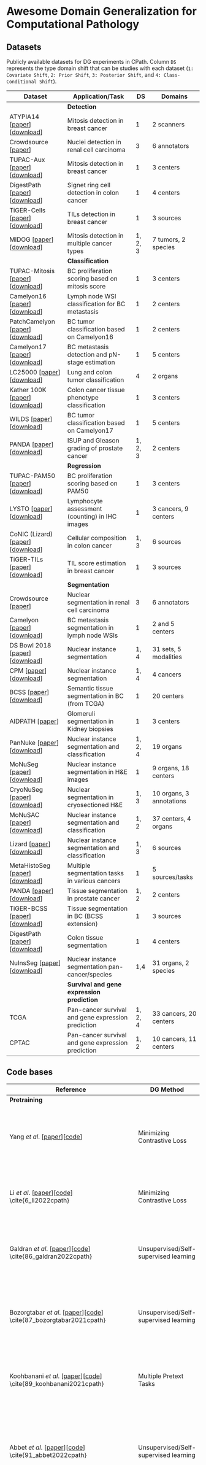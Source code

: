 # Awesome Domain Generalization for Computational Pathology

## Datasets
Publicly available datasets for DG experiments in CPath. Column `DS` represents the type domain shift that can be studies with each dataset (`1: Covariate Shift`, `2: Prior Shift`, `3: Posterior Shift`, and `4: Class-Conditional Shift`).

| Dataset             | Application/Task                                        | DS | Domains                                  |
|---------------------|---------------------------------------------------------|----|------------------------------------------|
|                     |                   **Detection**                         |    |                                          |
| ATYPIA14 [[paper](http://ludo17.free.fr/mitos_atypia_2014/icpr2014_MitosAtypia_DataDescription.pdf)][[download](https://mitos-atypia-14.grand-challenge.org/)]           | Mitosis detection in breast cancer                       | 1  | 2 scanners                               |
| Crowdsource [[paper](https://www.worldscientific.com/doi/epdf/10.1142/9789814644730_0029)]        | Nuclei detection in renal cell carcinoma                | 3  | 6 annotators                             |
| TUPAC-Aux [[paper](https://www.sciencedirect.com/science/article/pii/S1361841518305231)][[download](https://tupac.grand-challenge.org/)]           | Mitosis detection in breast cancer                       | 1  | 3 centers                                |
| DigestPath [[paper](https://www.sciencedirect.com/science/article/pii/S1361841522001323)][[download](https://digestpath2019.grand-challenge.org/)]          | Signet ring cell detection in colon cancer               | 1  | 4 centers                                |
| TiGER-Cells [[paper](https://arxiv.org/abs/2206.11943)][[download](https://tiger.grand-challenge.org/)]        | TILs detection in breast cancer                          | 1  | 3 sources                                |
| MIDOG [[paper]()][[download]()]               | Mitosis detection in multiple cancer types               | 1, 2, 3 | 7 tumors, 2 species                  |
|  |                               **Classification**                           |    |                                          |
| TUPAC-Mitosis [[paper](https://www.sciencedirect.com/science/article/pii/S1361841518305231)][[download](https://tupac.grand-challenge.org/)]       | BC proliferation scoring based on mitosis score          | 1  | 3 centers                                |
| Camelyon16 [[paper](https://jamanetwork.com/journals/jama/article-abstract/2665774)][[download](https://camelyon16.grand-challenge.org/)]           | Lymph node WSI classification for BC metastasis          | 1  | 2 centers                                |
| PatchCamelyon [[paper](https://link.springer.com/chapter/10.1007/978-3-030-00934-2_24)][[download](https://patchcamelyon.grand-challenge.org/)]        | BC tumor classification based on Camelyon16              | 1  | 2 centers                                |
| Camelyon17 [[paper](https://ieeexplore.ieee.org/abstract/document/8447230)][[download](https://camelyon17.grand-challenge.org/)]           | BC metastasis detection and pN-stage estimation          | 1  | 5 centers                                |
| LC25000 [[paper](https://arxiv.org/abs/1912.12142)][[download](https://github.com/tampapath/lung_colon_image_set)]              | Lung and colon tumor classification                     | 4  | 2 organs                                 |
| Kather 100K [[paper](https://journals.plos.org/plosmedicine/article?id=10.1371/journal.pmed.1002730)][[download](https://zenodo.org/records/1214456)]        | Colon cancer tissue phenotype classification            | 1  | 3 centers                                |
| WILDS [[paper](https://arxiv.org/abs/2012.07421)][[download](https://github.com/p-lambda/wilds)]              | BC tumor classification based on Camelyon17              | 1  | 5 centers                                |
| PANDA [[paper](https://www.nature.com/articles/s41591-021-01620-2)][[download](https://panda.grand-challenge.org/)]              | ISUP and Gleason grading of prostate cancer             | 1, 2, 3 | 2 centers                          |
|      |                                   **Regression**                       |    |                                          |
| TUPAC-PAM50 [[paper](https://www.sciencedirect.com/science/article/pii/S1361841518305231)][[download](https://tupac.grand-challenge.org/)]         | BC proliferation scoring based on PAM50                  | 1  | 3 centers                                |
| LYSTO [[paper](https://arxiv.org/abs/2301.06304)][[download](https://lysto.grand-challenge.org/)]              | Lymphocyte assessment (counting) in IHC images           | 1  | 3 cancers, 9 centers                     |
| CoNIC (Lizard) [[paper](https://warwick.ac.uk/fac/cross_fac/tia/data/)][[download](https://arxiv.org/abs/2108.11195)]      | Cellular composition in colon cancer                     | 1, 3 | 6 sources                             |
| TiGER-TILs [[paper](https://arxiv.org/abs/2206.11943)][[download](https://tiger.grand-challenge.org/)]          | TIL score estimation in breast cancer                    | 1  | 3 sources                                |
|     |                            **Segmentation**                             |    |                                          |
| Crowdsource [[paper](https://www.worldscientific.com/doi/epdf/10.1142/9789814644730_0029)]         | Nuclear segmentation in renal cell carcinoma             | 3  | 6 annotators                             |
| Camelyon [[paper]()][[download]()]            | BC metastasis segmentation in lymph node WSIs            | 1  | 2 and 5 centers                          |
| DS Bowl 2018 [[paper](https://www.nature.com/articles/s41592-019-0612-7)][[download](https://www.kaggle.com/c/data-science-bowl-2018)]        | Nuclear instance segmentation                           | 1, 4 | 31 sets, 5 modalities                   |
| CPM [[paper](https://arxiv.org/abs/1810.13230)][[download](https://drive.google.com/drive/folders/1l55cv3DuY-f7-JotDN7N5nbNnjbLWchK)]                 | Nuclear instance segmentation                            | 1, 4 | 4 cancers                                |
| BCSS [[paper](https://academic.oup.com/bioinformatics/article/35/18/3461/5307750)][[download](https://bcsegmentation.grand-challenge.org/)]                | Semantic tissue segmentation in BC (from TCGA)           | 1  | 20 centers                               |
| AIDPATH [[paper](https://www.sciencedirect.com/science/article/abs/pii/S0169260719311381)]            | Glomeruli segmentation in Kidney biopsies               | 1  | 3 centers                                |
| PanNuke [[paper](https://arxiv.org/abs/2003.10778)][[download](https://warwick.ac.uk/fac/cross_fac/tia/data/pannuke)]             | Nuclear instance segmentation and classification         | 1, 2, 4 | 19 organs                           |
| MoNuSeg [[paper](https://ieeexplore.ieee.org/document/8880654)][[download](https://monuseg.grand-challenge.org/)]             | Nuclear instance segmentation in H&E images              | 1  | 9 organs, 18 centers                     |
| CryoNuSeg [[paper](https://www.sciencedirect.com/science/article/pii/S0010482521001438)][[download](https://www.kaggle.com/datasets/ipateam/segmentation-of-nuclei-in-cryosectioned-he-images)]           | Nuclear segmentation in cryosectioned H&E                | 1, 3 | 10 organs, 3 annotations                 |
| MoNuSAC [[paper](https://ieeexplore.ieee.org/abstract/document/9446924)][[download](https://monusac-2020.grand-challenge.org/)]             | Nuclear instance segmentation and classification         | 1, 2 | 37 centers, 4 organs                     |
| Lizard [[paper](https://warwick.ac.uk/fac/cross_fac/tia/data/)][[download](https://arxiv.org/abs/2108.11195)]              | Nuclear instance segmentation and classification         | 1, 3 | 6 sources                                |
| MetaHistoSeg [[paper](https://arxiv.org/abs/2109.14754)][[download](https://github.com/salesforce/MetaHistoSeg)]        | Multiple segmentation tasks in various cancers            | 1  | 5 sources/tasks                          |
| PANDA [[paper](https://www.nature.com/articles/s41591-021-01620-2)][[download](https://panda.grand-challenge.org/)]               | Tissue segmentation in prostate cancer                   | 1, 2 | 2 centers                                |
| TiGER-BCSS [[paper](https://academic.oup.com/bioinformatics/article/35/18/3461/5307750)][[download](https://bcsegmentation.grand-challenge.org/)]        | Tissue segmentation in BC (BCSS extension)               | 1  | 3 sources                                |
| DigestPath [[paper](https://www.sciencedirect.com/science/article/abs/pii/S1361841522001323)][[download](https://digestpath2019.grand-challenge.org/)]          | Colon tissue segmentation                                | 1  | 4 centers                                |
| NuInsSeg [[paper](https://arxiv.org/abs/2308.01760)][[download](https://www.kaggle.com/datasets/ipateam/nuinsseg)]            | Nuclear instance segmentation pan-cancer/species         | 1,4 | 31 organs, 2 species                     |
| |         **Survival and gene expression prediction**                |    |                                          |
| TCGA                | Pan-cancer survival and gene expression prediction       | 1, 2, 4 | 33 cancers, 20 centers             |
| CPTAC               | Pan-cancer survival and gene expression prediction       | 1, 2 | 10 cancers, 11 centers                  |

## Code bases

| Reference | DG Method | Title |
|-----------|-----------|-------|
| **Pretraining** | | |
| Yang *et al*. [[paper](https://www.sciencedirect.com/science/article/pii/S1361841522001864)][[code](https://github.com/easonyang1996/CS-CO)] | Minimizing Contrastive Loss | CS-CO: A Hybrid Self-Supervised Visual Representation Learning Method for H&E-stained Histopathological Images |
| Li *et al*. [[paper](https://conferences.miccai.org/2022/papers/293-Paper1939.html)][[code](https://github.com/junl21/lacl)] \cite{6_li2022cpath} | Minimizing Contrastive Loss | Lesion-Aware Contrastive Representation Learning For Histopathology Whole Slide Images Analysis |
| Galdran *et al*. [[paper]()][[code]()] \cite{86_galdran2022cpath} | Unsupervised/Self-supervised learning | Test Time Transform Prediction for Open Set Histopathological Image Recognition |
| Bozorgtabar *et al*. [[paper]()][[code]()] \cite{87_bozorgtabar2021cpath} | Unsupervised/Self-supervised learning | SOoD: Self-Supervised Out-of-Distribution Detection Under Domain Shift for Multi-Class Colorectal Cancer Tissue Types |
| Koohbanani *et al*. [[paper]()][[code]()] \cite{89_koohbanani2021cpath} | Multiple Pretext Tasks | Self Path: Self Supervision for Classification of Histology Images with Limited Budget of Annotation |
| Abbet *et al*. [[paper]()][[code]()] \cite{91_abbet2022cpath} | Unsupervised/Self-supervised learning | Self-rule to multi-adapt: Generalized multi-source feature learning using unsupervised domain adaptation for colorectal cancer tissue detection |
| Cho *et al*. [[paper]()][[code]()]\cite{117_cho2021cpath} | Unsupervised/Self-supervised learning | Cell Detection in Domain Shift Problem Using Pseudo-Cell-Position Heatmap |
| Chikontwe *et al*. [[paper]()][[code]()]\cite{123_chikontwe2022cpath} | Unsupervised/Self-supervised learning | Weakly supervised segmentation on neural compressed histopathology with self-equivariant regularization |
| Tran *et al*. [[paper]()][[code]()]\cite{142_tran2022cpath} | Minimizing Contrastive Loss | S5CL: Unifying Fully-Supervised, Self-Supervised, and Semi-Supervised Learning Through Hierarchical Contrastive Learning |
| Sikaroudi *et al*. [[paper]()][[code]()]\cite{154_sikaroudi2020cpath} | Unsupervised/Self-supervised learning | Supervision and Source Domain Impact on Representation Learning: A Histopathology Case Study |
| Wang *et al*. [[paper]()][[code]()]\cite{158_wang2022cpath} | Unsupervised/Self-supervised learning | Transformer-based unsupervised contrastive learning for histopathological image classification |
| Kang *et al*. [[paper]()][[code]()]\cite{159_kang2023cpath} | Unsupervised/Self-supervised learning | Benchmarking Self-Supervised Learning on Diverse Pathology Datasets |
| Lazard *et al*. [[paper]()][[code]()]\cite{178_lazard2023cpath} | Contrastive Learning | Giga-SSL: Self-Supervised Learning for Gigapixel Images |
| Vuong *et al*. [[paper]()][[code]()]\cite{180_vuong2023cpath} | Contrastive Learning | IMPaSh: A Novel Domain-Shift Resistant Representation for Colorectal Cancer Tissue Classification |
| Chen *et al*. [[paper]()][[code]()]\cite{194_chen2022cpath} | Unsupervised/Self-supervised learning | Fast and scalable search of whole-slide images via self-supervised deep learning |
| **Meta-Learning** | | |
| Sikaroudi *et al*. [[paper]()][[code]()]\cite{16_sikaroudi2021cpath} | Meta-learning | Magnification Generalization For Histopathology Image Embedding |
| Yuan *et al*. [[paper]()][[code]()]\cite{45_yuan2021cpath} | Meta-learning | MetaHistoSeg: A Python Framework for Meta Learning in Histopathology Image Segmentation |
| **Domain Alignment** | | |
| Sharma *et al*. [[paper]()][[code]()]\cite{19_sharma2022cpath} | Mutual Information | MaNi: Maximizing Mutual Information for Nuclei Cross-Domain Unsupervised Segmentation |
| Boyd *et al*. [[paper]()][[code]()]\cite{31_boyd2022cpath} | Generative Models | Region-guided CycleGANs for Stain Transfer in Whole Slide Images |
| Kather *et al*. [[paper]()][[code]()]\cite{79_kather2019cpath} | Stain Normalization | Deep learning can predict microsatellite instability directly from histology in gastrointestinal cancer |
| Zheng *et al*. [[paper]()][[code]()]\cite{203_zheng2019cpath} | Stain Normalization | Adaptive color deconvolution for histological WSI normalization |
| Sebai *et al*. [[paper]()][[code]()]\cite{80_sebai2020cpath} | Stain Normalization | MaskMitosis: a deep learning framework for fully supervised, weakly supervised, and unsupervised mitosis detection in histopathology images |
| Zhang *et al*. [[paper]()][[code]()]\cite{90_zhang2022cpath} | Minimizing Contrastive Loss | Stain Based Contrastive Co-training for Histopathological Image Analysis |
| Shahban *et al*. [[paper]()][[code]()]\cite{103_shaban2019cpath} | Generative Models | Staingan: Stain Style Transfer for Digital Histological Images |
| Wagner *et al*. [[paper]()][[code]()]\cite{113_wagner2022cpath} | Generative Models | Federated Stain Normalization for Computational Pathology|
| Quiros *et al*. [[paper]()][[code]()]\cite{143_quiros2021cpath} | Domain Adversarial Learning | Adversarial learning of cancer tissue representations |
| Salehi *et al*. [[paper]()][[code]()]\cite{147_salehi2022cpath} | Minimizing the KL Divergence | Unsupervised Cross-Domain Feature Extraction for Single Blood Cell Image Classification |
| Wilm *et al*. [[paper]()][[code]()]\cite{188_wilm2021cpath} | Domain-Adversarial Learning | Domain adversarial retinanet as a reference algorithm for the mitosis domain generalization (midog) challenge |
| Haan *et al*. [[paper]()][[code]()]\cite{193_haan2021cpath} | Generative models | Deep learning-based transformation of H&E stained tissues into special stains |
| Dawood *et al*. [[paper]()][[code]()]\cite{207_dawood2023cpath} | Stain Normalization | Do Tissue Source Sites leave identifiable Signatures in Whole Slide Images beyond staining? | 
| **Data Augmentation** | | |
| Pohjonen *et al*. [[paper]()][[code]()]\cite{29_pohjonen2022cpath} | Data augmentation | Augment like there’s no tomorrow: Consistently performing neural networks for medical imaging  |
| Chang *et al*. [[paper]()][[code]()]\cite{56_chang2021cpath} | Stain Augmentation | Stain Mix-up: Unsupervised Domain Generalization for Histopathology Images |
| Shen *et al*. [[paper]()][[code]()]\cite{57_shen2022cpath} | Stain Augmentation | RandStainNA: Learning Stain-Agnostic Features from Histology Slides by Bridging Stain Augmentation and Normalization |
| Koohbanani *et al*. [[paper]()][[code]()]\cite{59_alemi-koohbanani2020cpath} | Data augmentation | NuClick: A deep learning framework for interactive segmentation of microscopic images  |
| Wang *et al*. [[paper]()][[code]()]\cite{61_wang2023cpath} | Data augmentation |  A generalizable and robust deep learning algorithm for mitosis detection in multicenter breast histopathological images | 
| Lin *et al*. [[paper]()][[code]()]\cite{62_lin2022cpath} | Generative Models | InsMix: Towards Realistic Generative Data Augmentation for Nuclei Instance Segmentation |
| Zhang *et al*. [[paper]()][[code]()]\cite{85_zhang2022cpath} | Data augmentation | Benchmarking the Robustness of Deep Neural Networks to Common Corruptions in Digital Pathology |
| Yamashita *et al*. [[paper]()][[code]()]\cite{92_yamashita2021cpath} | Style Transfer Models | Learning domain-agnostic visual representation for computational pathology using medically-irrelevant style transfer augmentation |
| Falahkheirkhah *et al*. [[paper]()][[code]()]\cite{98_falahkheirkhah2023cpath} | Generative Models | Deepfake Histologic Images for Enhancing Digital Pathology |
| Scalbert *et al*. [[paper]()][[code]()]\cite{102_scalbert2022cpath} | Generative Models | Test-time image-to-image translation ensembling improves out-of-distribution generalization in histopathology |
| Mahmood *et al*. [[paper]()][[code]()]\cite{128_mahmood2020cpath} | Generative Models | Deep Adversarial Training for Multi-Organ Nuclei Segmentation in Histopathology Images |
| Fan *et al*. [[paper]()][[code]()]\cite{141_fan2022cpath} | Generative Models | Fast FF-to-FFPE Whole Slide Image Translation via Laplacian Pyramid and Contrastive Learning |
| Marini *et al*. [[paper]()][[code]()]\cite{148_marini2023cpath} | Stain Augmentation | Data-driven color augmentation for H&E stained images in computational pathology |
| Faryna *et al*. [[paper]()][[code]()]\cite{163_faryna2021cpath} | RandAugment for Histology | Tailoring automated data augmentation to H&E-stained histopathology |
| **Model Design** | | |
| Graham *et al*. [[paper]()][[code]()]\cite{37_graham2020cpath} | Model design | Dense Steerable Filter CNNs for Exploiting Rotational Symmetry in Histology Images |
| Lafarge *et al*. [[paper]()][[code]()]\cite{38_lafarge2021cpath} | Model design | Roto-translation equivariant convolutional networks: Application to histopathology image analysis |
| Zhang *et al*. [[paper]()][[code]()]\cite{40_zhang2022cpath} | Model design | DDTNet: A dense dual-task network for tumor-infiltrating lymphocyte detection and segmentation in histopathological images of breast cancer |
| Graham *et al*. \cite{119_graham2023cpath} | Model Design | One model is all you need: Multi-task learning enables simultaneous histology image segmentation and classification |
| Yu *et al*. \cite{130_yu2023cpath} | Model Design |  Prototypical multiple instance learning for predicting lymph node metastasis of breast cancer from whole-slide pathological images|
| Yaar *et al*. \cite{131_yaar2020cpath} | Model Design | Cross-Domain Knowledge Transfer for Prediction of Chemosensitivity in Ovarian Cancer Patients |
| Tang *et al*. \cite{145_tang2021cpath} | Model Design | Probeable DARTS with Application to Computational Pathology |
| Vuong *et al*. \cite{182_vuong2021cpath} | Model Design | Joint categorical and ordinal learning for cancer grading in pathology images |
| **Learning Disentangled Representations** | | |
| Wagner *et al*. \cite{49_wagner2021cpath} | Generative Models | HistAuGAN: Structure-Preserving Multi-Domain Stain Color Augmentation using Style-Transfer with Disentangled Representations |
| Chikontwe *et al*. \cite{107_chikontwe2022cpath} | Learning disentangled representations | Feature Re-calibration based Multiple Instance Learning for Whole Slide Image Classification |
| **Ensemble Learning** | | |
| Sohail *et al*. [[paper]()][[code]()]\cite{50_sohail2021cpath} | Ensemble learning | Mitotic nuclei analysis in breast cancer histopathology images using deep ensemble classifier |
| **Regularization Strategies** | | |
| Mehrtens *et al*. [[paper]()][[code]()]\cite{138_mehrtens2023cpath} | Regularization Strategies | Benchmarking common uncertainty estimation methods with histopathological images under domain shift and label noise |
| **Other** | | |
| Lu *et al*. [[paper]()][[code]()]\cite{33_lu2022cpath} | Other | Federated learning for computational pathology on gigapixel whole slide images |
| Aubreville *et al*. [[paper]()][[code]()]\cite{190_aubreville2021cpath} | Other | Quantifying the Scanner-Induced Domain Gap in Mitosis Detection |
| Sadafi *et al*. [[paper]()][[code]()]\cite{211_sadafi2023cpath} | Other | A Continual Learning Approach for Cross-Domain White Blood Cell Classification |
